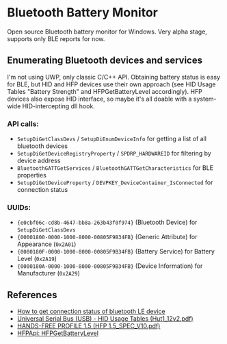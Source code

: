 Bluetooth Battery Monitor
=========================

Open source Bluetooth battery monitor for Windows. Very alpha stage, supports only BLE reports for now.

## Enumerating Bluetooth devices and services

I'm not using UWP, only classic C/C++ API. Obtaining battery status is easy for BLE,
but HID and HFP devices use their own approach
(see HID Usage Tables "Battery Strength" and HFPGetBatteryLevel accordingly).
HFP devices also expose HID interface, so maybe it's all doable with a system-wide HID-intercepting dll hook.


### API calls:

* `SetupDiGetClassDevs` / `SetupDiEnumDeviceInfo` for getting a list of all bluetooth devices
* `SetupDiGetDeviceRegistryProperty` / `SPDRP_HARDWAREID` for filtering by device address
* `BluetoothGATTGetServices` / `BluetoothGATTGetCharacteristics` for BLE properties
* `SetupDiGetDeviceProperty` / `DEVPKEY_DeviceContainer_IsConnected` for connection status

### UUIDs:

* `{e0cbf06c-cd8b-4647-bb8a-263b43f0f974}` (Bluetooth Device) for `SetupDiGetClassDevs`
* `{00001800-0000-1000-8000-00805F9B34FB}` (Generic Attribute) for Appearance (`0x2A01`)
* `{0000180F-0000-1000-8000-00805F9B34FB}` (Battery Service) for Battery Level (`0x2A19`)
* `{0000180A-0000-1000-8000-00805F9B34FB}` (Device Information) for Manufacturer (`0x2A29`)

## References

* [How to get connection status of bluetooth LE device](https://social.msdn.microsoft.com/Forums/windowsdesktop/en-US/7b21b52f-bf85-4643-a717-9d62e15ffb51/how-to-get-connection-status-of-bluetooth-le-device-in-windows-81?forum=wdk)
* [Universal Serial Bus (USB) - HID Usage Tables (Hut1_12v2.pdf)](http://www.usb.org/developers/hidpage/Hut1_12v2.pdf)
* [HANDS-FREE PROFILE 1.5 (HFP 1.5_SPEC_V10.pdf)](https://www.bluetooth.org/docman/handlers/DownloadDoc.ashx?doc_id=41181)
* [HFPApi: HFPGetBatteryLevel](https://msdn.microsoft.com/en-us/library/cc510716.aspx)


